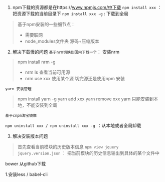 1. npm下载的资源都是在https://www.npmjs.com/中下载
`npm install xxx` ： 把资源下载的当前目录下
`npm install xxx -g` : 下载到全局

> 基于npm安装的一些细节点：
> - 需要联网
> - node_modules文件夹
> 源码+压缩版本


2. 解决下载慢的问题
`基于nrm切换到国内下载一个`：
安装nrm
> npm install nrm -g
> - nrm ls 查看当前可用源
> - nrm use xxx 使用某个源
> 切完源还是使用npm 安装

`yarn 安装管理`
> npm install yarn -g
> yarn add xxx
> yarn remove xxx
> yarn 只能安装到本地，不能安装到全局
> 

 `基于cnpm淘宝镜像`
 
 `npm uninstall xxx / npm uninstall xxx -g `：从本地或者全局卸载
 
 3. 解决安装版本问题
> 首先查看当前模块的历史版本信息
> `npm view jquery jquery.version.json` ： 把当前模块的历史信息输出到具体的某个文件中

bower 从github下载

1.安装less / babel-cli

 